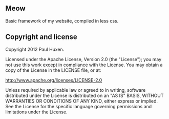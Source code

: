 <article class="markdown-body">
<h1>Meow</h1>
<p>Basic framework of my website, compiled in less css.</p>

<h2>Copyright and license</h2>
<p>Copyright 2012 Paul Huxen.</p>

<p>Licensed under the Apache License, Version 2.0 (the "License"); you may not use this work except in compliance with the License.
You may obtain a copy of the License in the LICENSE file, or at:</p>

<p><a href="http://www.apache.org/licenses/LICENSE-2.0">http://www.apache.org/licenses/LICENSE-2.0</a></p>

<p>Unless required by applicable law or agreed to in writing, software distributed under the License is distributed on an "AS IS" BASIS, WITHOUT WARRANTIES OR CONDITIONS OF ANY KIND, either express or implied. See the License for the specific language governing permissions and limitations under the License.</p>

</article>
